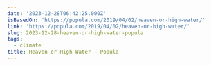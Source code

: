 ```yaml
---
date: '2023-12-28T06:42:25.000Z'
isBasedOn: 'https://popula.com/2019/04/02/heaven-or-high-water/'
link: 'https://popula.com/2019/04/02/heaven-or-high-water/'
slug: 2023-12-28-heaven-or-high-water-popula
tags:
  - climate
title: Heaven or High Water – Popula
---
```


